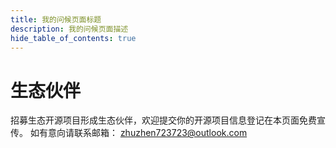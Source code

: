 ```yaml
---
title: 我的问候页面标题
description: 我的问候页面描述
hide_table_of_contents: true
---
```


# 生态伙伴

招募生态开源项目形成生态伙伴，欢迎提交你的开源项目信息登记在本页面免费宣传。
如有意向请联系邮箱： zhuzhen723723@outlook.com
